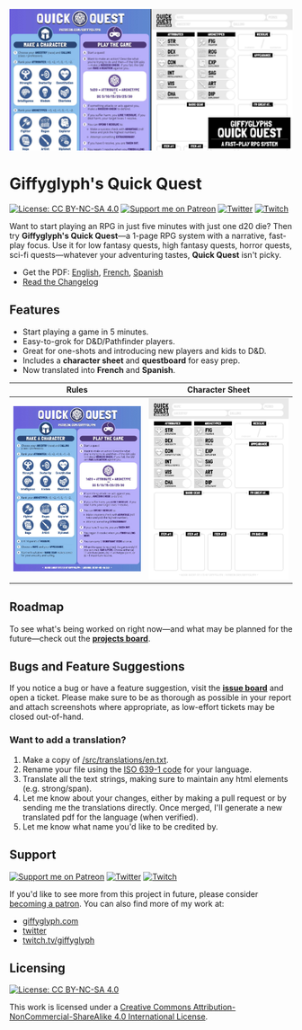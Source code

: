 ![Quick Quest Social Banner](./img/quick-quest-banner.jpg)

# Giffyglyph's Quick Quest

[![License: CC BY-NC-SA 4.0](https://img.shields.io/badge/License-CC%20BY--NC--SA%204.0-lightgrey.svg)](https://creativecommons.org/licenses/by-nc-sa/4.0/)
[![Support me on Patreon](https://img.shields.io/endpoint.svg?url=https%3A%2F%2Fshieldsio-patreon.vercel.app%2Fapi%3Fusername%3Dgiffyglyph%26type%3Dpatrons&style=flat-square)](https://patreon.com/giffyglyph)
[![Twitter](https://img.shields.io/twitter/follow/giffyglyph?color=%231DA1F2&style=flat-square)](http://twitter.com/giffyglyph)
[![Twitch](https://img.shields.io/twitch/status/giffyglyph?color=%23a45ee5&style=flat-square)](http://twitch.tv/giffyglyph)

Want to start playing an RPG in just five minutes with just one d20 die? Then try **Giffyglyph's Quick Quest**—a 1-page RPG system with a narrative, fast-play focus. Use it for low fantasy quests, high fantasy quests, horror quests, sci-fi quests—whatever your adventuring tastes, **Quick Quest** isn't picky.

* Get the PDF: [English](https://github.com/giffyglyph/giffyglyphs-quick-quest/releases/download/v1.1.1/giffyglyphs_quick_quest_v1_1_1_en.pdf), [French](https://github.com/giffyglyph/giffyglyphs-quick-quest/releases/download/v1.1.1/giffyglyphs_quick_quest_v1_1_1_fr.pdf), [Spanish](https://github.com/giffyglyph/giffyglyphs-quick-quest/releases/download/v1.1.1/giffyglyphs_quick_quest_v1_1_1_es.pdf)
* [Read the Changelog](https://github.com/giffyglyph/giffyglyphs-quick-quest/blob/master/docs/CHANGELOG.md) 

## Features

* Start playing a game in 5 minutes.
* Easy-to-grok for D&D/Pathfinder players.
* Great for one-shots and introducing new players and kids to D&D.
* Includes a **character sheet** and **questboard** for easy prep.
* Now translated into **French** and **Spanish**.

| Rules                                                | Character Sheet                                          |
| ---------------------------------------------------- | -------------------------------------------------------- |
| <img src="./img/quick-quest-rules.jpg" width="100%"> | <img src="./img/quick-quest-character.jpg" width="100%"> |

## Roadmap

To see what's being worked on right now—and what may be planned for the future—check out the **[projects board](https://github.com/giffyglyph/giffyglyphs-quick-quest/projects)**.

## Bugs and Feature Suggestions

If you notice a bug or have a feature suggestion, visit the **[issue board](https://github.com/giffyglyph/giffyglyphs-quick-quest/issues)** and open a ticket. Please make sure to be as thorough as possible in your report and attach screenshots where appropriate, as low-effort tickets may be closed out-of-hand.

### Want to add a translation?

1. Make a copy of [/src/translations/en.txt](/src/translations/en.txt).
2. Rename your file using the [ISO 639-1 code](https://www.loc.gov/standards/iso639-2/php/code_list.php) for your language.
3. Translate all the text strings, making sure to maintain any html elements (e.g. strong/span).
4. Let me know about your changes, either by making a pull request or by sending me the translations directly. Once merged, I'll generate a new translated pdf for the language (when verified).
5. Let me know what name you'd like to be credited by.

## Support

[![Support me on Patreon](https://img.shields.io/endpoint.svg?url=https%3A%2F%2Fshieldsio-patreon.vercel.app%2Fapi%3Fusername%3Dgiffyglyph%26type%3Dpatrons&style=flat-square)](https://patreon.com/giffyglyph)
[![Twitter](https://img.shields.io/twitter/follow/giffyglyph?color=%231DA1F2&style=flat-square)](http://twitter.com/giffyglyph)
[![Twitch](https://img.shields.io/twitch/status/giffyglyph?color=%23a45ee5&style=flat-square)](http://twitch.tv/giffyglyph)

If you'd like to see more from this project in future, please consider [becoming a patron](https://www.patreon.com/giffyglyph). You can also find more of my work at:

* [giffyglyph.com](https://giffyglyph.com)
* [twitter](https://twitter.com/giffyglyph)
* [twitch.tv/giffyglyph](https://twitch.tv/giffyglyph)

## Licensing

[![License: CC BY-NC-SA 4.0](https://img.shields.io/badge/License-CC%20BY--NC--SA%204.0-lightgrey.svg)](https://creativecommons.org/licenses/by-nc-sa/4.0/)

This work is licensed under a [Creative Commons Attribution-NonCommercial-ShareAlike 4.0 International License](http://creativecommons.org/licenses/by-nc-sa/4.0/).

